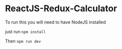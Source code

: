 # ReactJS-Redux-Calculator

To run this you will need to have NodeJS installed

just run `npm install` 

Then `npm run dev`
